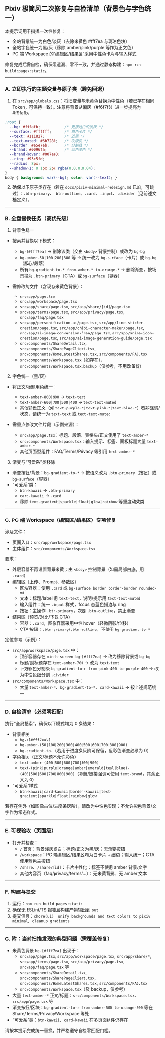 ## Pixiv 极简风二次修复与自检清单（背景色与字色统一）

本提示词用于指挥一次性修复：
- 全站背景统一为白色/淡灰（去除米黄色 #fff7ea 与琥珀色块）
- 全站字色统一为黑/灰（移除 amber/pink/purple 等作为正文色）
- PC 端 Workspace 的“编辑区/结果区”采用中性色卡片与输入样式

修复完成后需自检，确保零遗漏、零不一致，并通过静态构建：`npm run build:pages:static`。

---

### A. 立即执行的主题变量与原子类（避免回退）
1) 在 `src/app/globals.css`：将旧变量与米黄色替换为中性色（若已存在相同 Token，可保持一致）。注意将背景从偏灰（#f6f7f8）进一步提亮为 #f9fafb。
```css
:root {
  --bg: #f9fafb;           /* 更接近白的浅灰 */
  --surface: #ffffff;      /* 白色卡片 */
  --text: #111827;         /* 近黑 */
  --text-muted: #6b7280;   /* 次级灰 */
  --border: #e5e7eb;       /* 分割线 */
  --brand: #0096fa;        /* 蓝色主色 */
  --brand-hover: #007ee0;
  --ring: #93c5fd;
  --radius: 8px;
  --shadow-1: 0 1px 2px rgba(0,0,0,0.04);
}
body { background: var(--bg); color: var(--text); }
```
2) 确保以下原子类存在（若在 `docs/pixiv-minimal-redesign.md` 已加，可跳过）：`.btn-primary`、`.btn-outline`、`.card`、`.input`、`.divider`（见前述文档定义）。

---

### B. 全盘替换任务（高优先级）

1) 背景色统一
- 搜索并替换以下模式：
  - `bg-[#fff7ea]` → 删除该类（交由 `<body>` 背景控制）或改为 `bg-bg`
  - `bg-amber-50|100|200|300` 等 → 统一改为 `bg-surface`（卡片）或 `bg-bg`（版心/段落）
  - 所有 `bg-gradient-to-* from-amber-* to-orange-*` → 删除渐变，按场景换为 `.btn-primary`（CTA）或 `bg-surface`（容器）

- 需修改的文件（含现存米黄色背景）：
  - `src/app/page.tsx`
  - `src/app/workspace/page.tsx`
  - `src/app/share/page.tsx`, `src/app/share/[id]/page.tsx`
  - `src/app/terms/page.tsx`, `src/app/privacy/page.tsx`, `src/app/faq/page.tsx`
  - `src/app/personification-ai/page.tsx`, `src/app/line-sticker-creation/page.tsx`, `src/app/chibi-character-maker/page.tsx`, `src/app/ai-image-conversion-free/page.tsx`, `src/app/anime-icon-creation/page.tsx`, `src/app/ai-image-generation-guide/page.tsx`
  - `src/components/ShareDetail.tsx`, `src/components/SharePageClient.tsx`, `src/components/HomeLatestShares.tsx`, `src/components/FAQ.tsx`
  - `src/components/Workspace.tsx`（如存在）、`src/components/Workspace.tsx.backup`（仅参考，不用改备份）

2) 字色统一（黑/灰）
- 将正文/标题用色统一：
  - `text-amber-800|900` → `text-text`
  - `text-amber-600|700|500|400` → `text-text-muted`
  - 其他彩色正文（如 `text-purple-*|text-pink-*|text-blue-*`）若非强调/状态，请统一为 `text-text` 或 `text-text-muted`

- 需重点修改文件片段（示例来源）：
  - `src/app/page.tsx`：标题、段落、表格头/正文使用了 `text-amber-*`
  - `src/components/Workspace.tsx`：输入提示、标签、面板标题大量 `text-amber-*`
  - 其他页面型组件：FAQ/Terms/Privacy 等引用 `text-amber-*`

3) 渐变与“可爱系”类移除
- 渐变按钮/背景：`bg-gradient-to-*` → 按语义改为 `.btn-primary`（按钮）或 `bg-surface`（容器）
- “可爱系”类：
  - `btn-kawaii` → `.btn-primary`
  - `card-kawaii` → `.card`
  - 移除 `text-gradient|sparkle|float|glow|rainbow` 等重度动效类

---

### C. PC 端 Workspace（编辑区/结果区）专项修复

涉及文件：
- 页面入口：`src/app/workspace/page.tsx`
- 主体组件：`src/components/Workspace.tsx`

要求：
- 外层容器不再设置背景米黄；由 `<body>` 控制背景（如需局部白底，用 `.card`）
- 编辑区（上传、Prompt、参数区）
  - 区块容器：使用 `.card` 或 `bg-surface border border-border rounded-md`
  - 文本：标题/label 用 `text-text`，说明/提示用 `text-text-muted`
  - 输入组件：统一 `.input` 样式，focus 态蓝色描边与 ring
  - 按钮：主操作 `.btn-primary`，次要 `.btn-outline`，禁止渐变
- 结果区（预览/对比/下载 CTA）
  - 容器：`.card`，图像容器采用中性 hover（轻微阴影/位移）
  - CTA 按钮：`.btn-primary`/`.btn-outline`，不使用 `bg-gradient-to-*`

定位参考（示例）：
- `src/app/workspace/page.tsx` 中：
  - 顶部容器存在 `min-h-screen bg-[#fff7ea]` → 改为移除背景或 `bg-bg`
  - 标题/副标题存在 `text-amber-700` → 改为 `text-text`
  - 下方彩色分割条 `bg-gradient-to-r from-pink-400 to-purple-400` → 改为中性色细分割 `.divider`
- `src/components/Workspace.tsx` 中：
  - 大量 `text-amber-*`、`bg-gradient-to-*`、`card-kawaii` → 按上述规范统一

---

### D. 自检清单（必须零匹配）
执行“全局搜索”，确保以下模式均为 0 条结果：
- 背景相关
  - `bg-\[#fff7ea\]`
  - `bg-amber-(50|100|200|300|400|500|600|700|800|900)`
  - `bg-gradient-to-`（若用于进度条灰阶可保留，但彩色渐变必须为 0）
- 字色相关（正文/标题不允许彩色）
  - `text-amber-(400|500|600|700|800|900)`
  - `text-(pink|purple|orange|amber|emerald|teal|blue)-(400|500|600|700|800|900)`（导航/链接强调可使用 `text-brand`，其余正文为 0）
- “可爱系”样式
  - `btn-kawaii|card-kawaii|border-kawaii|text-gradient|sparkle|float|rainbow|glow`

若存在例外（如图像占位/进度条灰阶），请改为中性色实现；不允许彩色背景/文字作为常态样式。

---

### E. 可视验收（页面级）
- 打开并检查：
  - `/` 首页：背景浅灰或白；标题/正文为黑/灰；无渐变按钮
  - `/workspace`：PC 端编辑区/结果区均为白卡片 + 细边；输入统一；CTA 使用蓝色主按钮
  - `/share`、`/share/[id]`：卡片中性化；标签不使用 amber 背景/文字
  - 其他内容页（faq/privacy/terms/...）：无米黄背景、无 amber 文本

---

### F. 构建与提交
1) 运行：`npm run build:pages:static`
2) 确保无 ESLint/TS 报错且构建产物输出到 `out`
3) 提交信息：`chore(ui): unify backgrounds and text colors to pixiv minimal, cleanup gradients`

---

### G. 附：当前扫描发现的典型问题（需覆盖修复）
- 米黄色背景 `bg-[#fff7ea]` 出现于：
  - `src/app/page.tsx`, `src/app/workspace/page.tsx`, `src/app/share/*`, `src/app/terms/page.tsx`, `src/app/privacy/page.tsx`, `src/app/faq/page.tsx` 等
  - `src/components/ShareDetail.tsx`, `src/components/SharePageClient.tsx`, `src/components/HomeLatestShares.tsx`, `src/components/FAQ.tsx`
  - `src/components/Workspace.tsx`（及 backup，仅参考）
- 大量 `text-amber-*` 正文/标题：`src/components/Workspace.tsx`、`src/app/page.tsx` 等
- 渐变按钮/区块：`bg-gradient-to-r from-amber-500 to-orange-500` 等在 Share/Terms/Privacy/Workspace 等处
- “可爱系”类：`btn-kawaii`、`card-kawaii` 在多页面组件仍存在

请按本提示完成统一替换，并严格遵守自检零匹配门槛。


